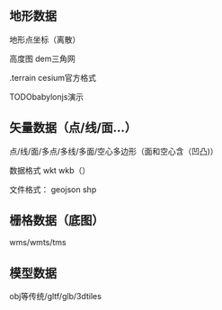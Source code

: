 ## 地形数据

地形点坐标（离散）

高度图 dem三角网

.terrain  cesium官方格式

TODObabylonjs演示
## 矢量数据（点/线/面...）
点/线/面/多点/多线/多面/空心多边形（面和空心含（凹凸)）

数据格式
wkt
wkb（）


文件格式：
geojson
shp


## 栅格数据（底图）

wms/wmts/tms

## 模型数据

obj等传统/gltf/glb/3dtiles


